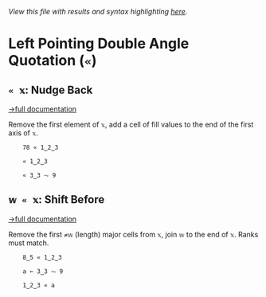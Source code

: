 *View this file with results and syntax highlighting [here](https://mlochbaum.github.io/BQN/help/shiftbefore.html).*

# Left Pointing Double Angle Quotation (`«`)

## `« 𝕩`: Nudge Back
[→full documentation](../doc/shift.md)

Remove the first element of `𝕩`,  add a cell of fill values to the end of the first axis of `𝕩`.

        78 « 1‿2‿3

        « 1‿2‿3

        « 3‿3 ⥊ 9



## `𝕨 « 𝕩`: Shift Before
[→full documentation](../doc/shift.md)

Remove the first `≠𝕨` (length) major cells from `𝕩`, join `𝕨` to the end of `𝕩`. Ranks must match.

        8‿5 « 1‿2‿3

        a ← 3‿3 ⥊ 9

        1‿2‿3 « a
